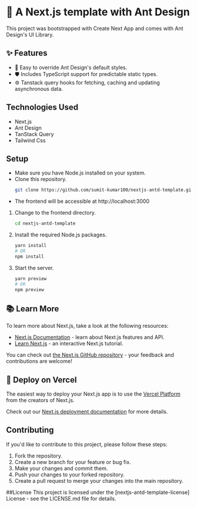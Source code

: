 # 🐜 A Next.js template with Ant Design

This project was bootstrapped with Create Next App and comes with Ant Design's UI Library.

## ✨ Features

- 🌈 Easy to override Ant Design's default styles.
- 🛡 Includes TypeScript support for predictable static types.
- ⚙️ Tanstack query hooks for fetching, caching and updating asynchronous data.

## Technologies Used
  - Next.js
  - Ant Design
  - TanStack Query
  - Tailwind Css

## Setup

- Make sure you have Node.js installed on your system.
- Clone this repository.
   ```bash
   git clone https://github.com/sumit-kumar100/nextjs-antd-template.git
- The frontend will be accessible at http://localhost:3000

1. Change to the frontend directory.
   ```bash
   cd nextjs-antd-template
2. Install the required Node.js packages.
   ```bash
   yarn install
   # OR
   npm install
3. Start the server.
   ```bash
   yarn preview
   # OR
   npm preview

## 📚 Learn More

To learn more about Next.js, take a look at the following resources:

- [Next.js Documentation](https://nextjs.org/docs) - learn about Next.js features and API.
- [Learn Next.js](https://nextjs.org/learn) - an interactive Next.js tutorial.

You can check out [the Next.js GitHub repository](https://github.com/sumit-kumar100/nextjs-antd-template) - your feedback and contributions are welcome!

## 🚀 Deploy on Vercel

The easiest way to deploy your Next.js app is to use the [Vercel Platform](https://vercel.com/import?utm_medium=default-template&filter=next.js&utm_source=create-next-app&utm_campaign=create-next-app-readme) from the creators of Next.js.

Check out our [Next.js deployment documentation](https://nextjs.org/docs/deployment) for more details.


## Contributing
If you'd like to contribute to this project, please follow these steps:

1. Fork the repository.
2. Create a new branch for your feature or bug fix.
3. Make your changes and commit them.
4. Push your changes to your forked repository.
5. Create a pull request to merge your changes into the main repository.

##License
This project is licensed under the [nextjs-antd-template-license] License - see the LICENSE.md file for details.